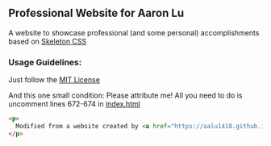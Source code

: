 ## Professional Website for Aaron Lu
A website to showcase professional (and some personal) accomplishments based on [Skeleton CSS](http://getskeleton.com/)

### Usage Guidelines:
Just follow the [MIT License](https://opensource.org/licenses/MIT)

And this one small condition:
Please attribute me!
All you need to do is uncomment lines 672-674 in [index.html](./index.html)
```html
<p>
  Modified from a website created by <a href="https://aalu1418.github.io">Aaron Lu</a>
</p>
```
